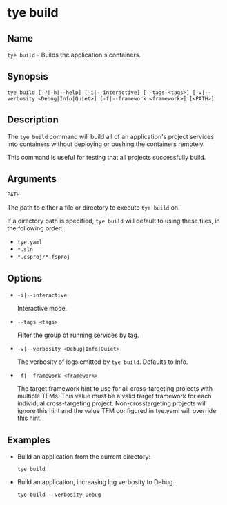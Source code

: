 # tye build

## Name

`tye build` - Builds the application's containers.

## Synopsis

```text
tye build [-?|-h|--help] [-i|--interactive] [--tags <tags>] [-v|--verbosity <Debug|Info|Quiet>] [-f|--framework <framework>] [<PATH>]
```

## Description

The `tye build` command will build all of an application's project services into containers without deploying or pushing the containers remotely.

This command is useful for testing that all projects successfully build.

## Arguments

`PATH`

The path to either a file or directory to execute `tye build` on.

If a directory path is specified, `tye build` will default to using these files, in the following order:

- `tye.yaml`
- `*.sln`
- `*.csproj/*.fsproj`

## Options

- `-i|--interactive`

    Interactive mode.

- `--tags <tags>`

    Filter the group of running services by tag.

- `-v|--verbosity <Debug|Info|Quiet>`

    The verbosity of logs emitted by `tye build`. Defaults to Info.

- `-f|--framework <framework>`

    The target framework hint to use for all cross-targeting projects with multiple TFMs. This value must be a valid target framework for each individual cross-targeting project. Non-crosstargeting projects will ignore this hint and the value TFM configured in tye.yaml will override this hint.


## Examples

- Build an application from the current directory:

    ```text
    tye build
    ```

- Build an application, increasing log verbosity to Debug.

    ```text
    tye build --verbosity Debug
    ```
